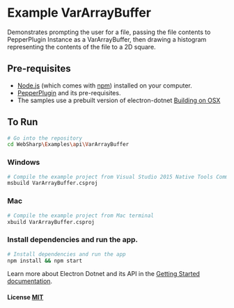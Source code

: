 # Example VarArrayBuffer

Demonstrates prompting the user for a file, passing the file contents to PepperPlugin Instance as a VarArrayBuffer, then drawing a histogram representing the contents of the file to a 2D square.

## Pre-requisites

- [Node.js](https://nodejs.org/en/download/) (which comes with [npm](http://npmjs.com)) installed on your computer.
- [PepperPlugin](https://github.com/xamarin/WebSharp/tree/master/PepperPlugin) and its pre-requisites.
- The samples use a prebuilt version of electron-dotnet [Building on OSX](https://github.com/xamarin/WebSharp/tree/master/electron-dotnet#building-on-osx-electron)

## To Run

```bash
# Go into the repository
cd WebSharp\Examples\api\VarArrayBuffer
```

### Windows
```bash
# Compile the example project from Visual Studio 2015 Native Tools Command Prompt 
msbuild VarArrayBuffer.csproj
```

### Mac
```bash
# Compile the example project from Mac terminal 
xbuild VarArrayBuffer.csproj
```

### Install dependencies and run the app.
```bash
# Install dependencies and run the app
npm install && npm start
```
Learn more about Electron Dotnet and its API in the [Getting Started documentation](https://github.com/xamarin/WebSharp/tree/master/GettingStarted).

#### License [MIT](https://github.com/xamarin/WebSharp/blob/master/LICENSE)
